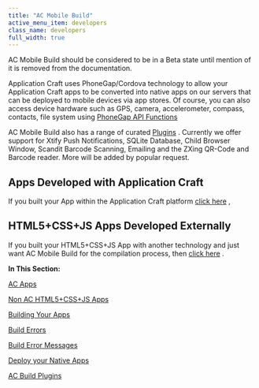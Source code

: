 ```yaml
---
title: "AC Mobile Build"
active_menu_item: developers
class_name: developers
full_width: true
---
```



AC Mobile Build should be considered to be in a Beta state until mention of it is removed from the documentation.

Application Craft uses PhoneGap/Cordova technology to allow your Application Craft apps to be converted into native apps on our servers that can be deployed to mobile devices via app stores. Of course, you can also access device hardware such as GPS, camera, accelerometer, compass, contacts, file system using [PhoneGap API Functions](../apps-developed-with-application-craft/phonegap-functions)

AC Mobile Build also has a range of curated [Plugins](ac-build-plugins/) . Currently we offer support for Xtify Push Notifications, SQLite Database, Child Browser Window, Scandit Barcode Scanning, Emailing and the ZXing QR-Code and Barcode reader. More will be added by popular request.

## Apps Developed with Application Craft

If you built your App within the Application Craft platform [click here](ac-apps) ,

## HTML5+CSS+JS Apps Developed Externally

If you built your HTML5+CSS+JS App with another technology and just want AC Mobile Build for the compilation process, then [click here](external-html5cssjs-apps) .

**In This Section:**

[AC Apps](ac-apps)

[Non AC HTML5+CSS+JS Apps](external-html5cssjs-apps)

[Building Your Apps](automatic-building)

[Build Errors](build-errors)

[Build Error Messages](build-error-messages)

[Deploy your Native Apps](deploy-your-native-apps)

[AC Build Plugins](ac-build-plugins/)

